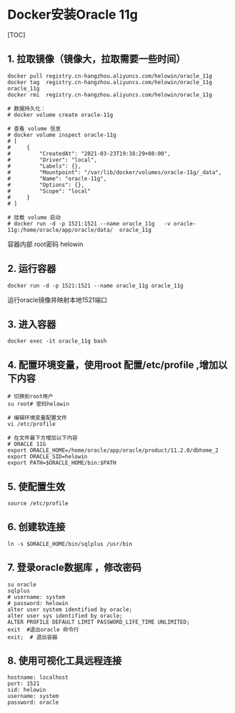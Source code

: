# Docker安装Oracle 11g

[TOC]

## 1. 拉取镜像（镜像大，拉取需要一些时间）

```shell
docker pull registry.cn-hangzhou.aliyuncs.com/helowin/oracle_11g
docker tag  registry.cn-hangzhou.aliyuncs.com/helowin/oracle_11g oracle_11g
docker rmi  registry.cn-hangzhou.aliyuncs.com/helowin/oracle_11g
```
```shell
# 数据持久化： 
# docker volume create oracle-11g

# 查看 volume 信息
# docker volume inspect oracle-11g
# [
#     {
#         "CreatedAt": "2021-03-23T19:38:29+08:00",
#         "Driver": "local",
#         "Labels": {},
#         "Mountpoint": "/var/lib/docker/volumes/oracle-11g/_data",
#         "Name": "oracle-11g",
#         "Options": {},
#         "Scope": "local"
#     }
# ]

# 挂载 volume 启动
# docker run -d -p 1521:1521 --name oracle_11g   -v oracle-11g:/home/oracle/app/oracle/data/  oracle_11g 
```
容器内部 root密码 helowin



## 2. 运行容器

```shell
docker run -d -p 1521:1521 --name oracle_11g oracle_11g
```

运行oracle镜像并映射本地1521端口



## 3. 进入容器

```shell
docker exec -it oracle_11g bash
```



## 4. 配置环境变量，使用root 配置/etc/profile ,增加以下内容

```shell
# 切换到root用户
su root# 密码helowin

# 编辑环境变量配置文件
vi /etc/profile

# 在文件最下方增加以下内容
# ORACLE 11G
export ORACLE_HOME=/home/oracle/app/oracle/product/11.2.0/dbhome_2
export ORACLE_SID=helowin
export PATH=$ORACLE_HOME/bin:$PATH
```



## 5. 使配置生效

```shell
source /etc/profile
```



## 6. 创建软连接

```shell
ln -s $ORACLE_HOME/bin/sqlplus /usr/bin
```



## 7. 登录oracle数据库 ，修改密码

```shell
su oracle
sqlplus
# username: system
# password: helowin
alter user system identified by oracle;
alter user sys identified by oracle;
ALTER PROFILE DEFAULT LIMIT PASSWORD_LIFE_TIME UNLIMITED;
exit  #退出oracle 命令行 
exit;  # 退出容器
```



## 8. 使用可视化工具远程连接

```shell
hostname: localhost
port: 1521
sid: helowin
username: system
password: oracle
```

